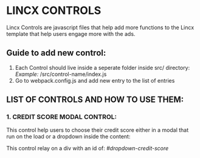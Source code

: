# LINCX CONTROLS

Lincx Controls are javascript files that help add more functions to the Lincx template that help users engage more with the ads.

## Guide to add new control:

1. Each Control should live inside a seperate folder inside src/ directory: *Example:* /src/control-name/index.js
2. Go to webpack.config.js and add new entry to the list of entries

## LIST OF CONTROLS AND HOW TO USE THEM:

### 1. CREDIT SCORE MODAL CONTROL:

This control help users to choose their credit score either in a modal that run on the load or a dropdown inside the content:

This control relay on a div with an id of: *#dropdown-credit-score*
